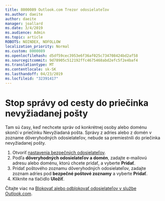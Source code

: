 ```yaml
---
title: 8000089 Outlook.com Trezor odosielateľov
ms.author: daeite
author: daeite
manager: joallard
ms.date: 3/4/2019
ms.audience: Admin
ms.topic: article
ROBOTS: NOINDEX, NOFOLLOW
localization_priority: Normal
ms.custom: 8000089
ms.openlocfilehash: d5df59cec3953e6f36af025c734708424bd2af58
ms.sourcegitcommit: 9d78905c512192ffc4675468abd2efc5f2e4baf4
ms.translationtype: MT
ms.contentlocale: sk-SK
ms.lasthandoff: 04/23/2019
ms.locfileid: "32391417"
---
```

# <a name="stop-messages-from-going-into-your-junk-email-folder"></a>Stop správy od cesty do priečinka nevyžiadanej pošty

Tam sú časy, keď nechcete správ od konkrétnej osoby alebo doménu skončí v priečinku Nevyžiadaná pošta. Správy z adries alebo z domén v zozname dôveryhodných odosielateľov, nebude sa premiestnili do priečinka nevyžiadanej pošty.

1. Otvoriť [nastavenia bezpečných odosielateľov](https://go.microsoft.com/fwlink/?linkid=2035804).
2. Podľa **dôveryhodných odosielateľov a domén**, zadajte e-mailovú adresu alebo doménu, ktorú chcete pridať, a vyberte **Pridať**.
3. Pridať poštového zoznamu dôveryhodných odosielateľov, zadajte zoznam adries pod **bezpečné poštové zoznamy** a vyberte **Pridať**.
4. Kliknite na tlačidlo **Uložiť**.

Čítajte viac na [Blokovať alebo odblokovať odosielateľov v službe Outlook.com](https://support.office.com/article/afba1c94-77bb-4f50-8b85-057cf52f4d5e).